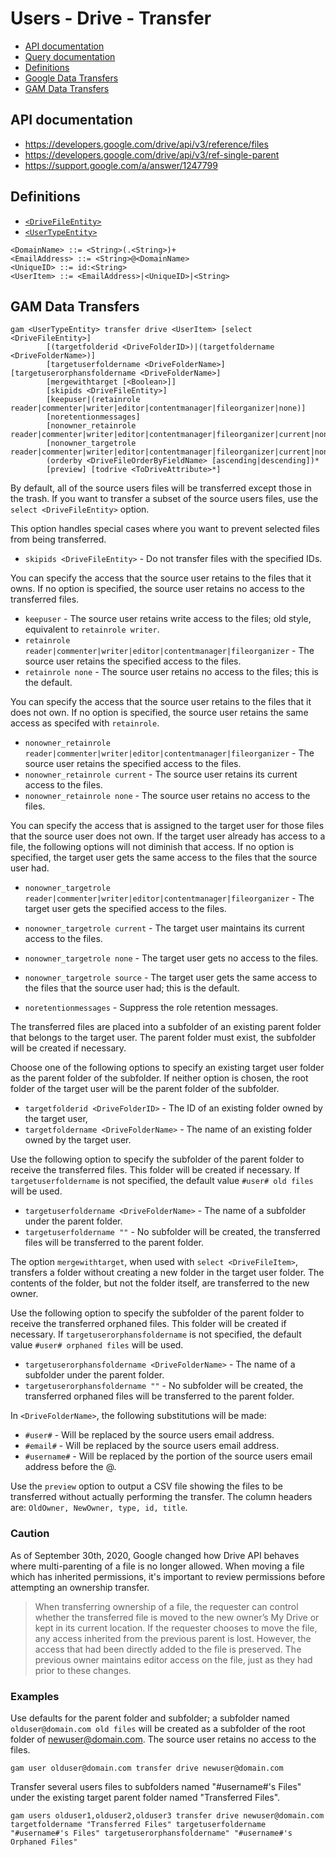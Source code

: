 # Users - Drive - Transfer
- [API documentation](#api-documentation)
- [Query documentation](Users-Drive-Query)
- [Definitions](#definitions)
- [Google Data Transfers](Google-Data-Transfers)
- [GAM Data Transfers](#gam-data-transfers)

## API documentation
* https://developers.google.com/drive/api/v3/reference/files
* https://developers.google.com/drive/api/v3/ref-single-parent
* https://support.google.com/a/answer/1247799

## Definitions
* [`<DriveFileEntity>`](Drive-File-Selection)
* [`<UserTypeEntity>`](Collections-of-Users)

```
<DomainName> ::= <String>(.<String>)+
<EmailAddress> ::= <String>@<DomainName>
<UniqueID> ::= id:<String>
<UserItem> ::= <EmailAddress>|<UniqueID>|<String>
```
## GAM Data Transfers
```
gam <UserTypeEntity> transfer drive <UserItem> [select <DriveFileEntity>]
        [(targetfolderid <DriveFolderID>)|(targetfoldername <DriveFolderName>)]
        [targetuserfoldername <DriveFolderName>] [targetuserorphansfoldername <DriveFolderName>]
        [mergewithtarget [<Boolean>]]
        [skipids <DriveFileEntity>]
        [keepuser|(retainrole reader|commenter|writer|editor|contentmanager|fileorganizer|none)]
        [noretentionmessages]
        [nonowner_retainrole reader|commenter|writer|editor|contentmanager|fileorganizer|current|none]
        [nonowner_targetrole reader|commenter|writer|editor|contentmanager|fileorganizer|current|none|source]
        (orderby <DriveFileOrderByFieldName> [ascending|descending])*
        [preview] [todrive <ToDriveAttribute>*]
```
By default, all of the source users files will be transferred except those in the trash. If you want to transfer a subset of
the source users files, use the `select <DriveFileEntity>` option.

This option handles special cases where you want to prevent selected files from being transferred.
* `skipids <DriveFileEntity>` - Do not transfer files with the specified IDs.

You can specify the access that the source user retains to the files that it owns.
If no option is  specified, the source user retains no access to the transferred files.
* `keepuser` - The source user retains write access to the files; old style, equivalent to `retainrole writer`.
* `retainrole reader|commenter|writer|editor|contentmanager|fileorganizer` - The source user retains the specified access to the files.
* `retainrole none` - The source user retains no access to the files; this is the default.

You can specify the access that the source user retains to the files that it does not own.
If no option is  specified, the source user retains the same access as specifed with `retainrole`.
* `nonowner_retainrole reader|commenter|writer|editor|contentmanager|fileorganizer` - The source user retains the specified access to the files.
* `nonowner_retainrole current` - The source user retains its current access to the files.
* `nonowner_retainrole none` - The source user retains no access to the files.

You can specify the access that is assigned to the target user for those files that the source user does not own.
If the target user already has access to a file, the following options will not diminish that access.
If no option is  specified, the target user gets the same access to the files that the source user had.
* `nonowner_targetrole reader|commenter|writer|editor|contentmanager|fileorganizer` - The target user gets the specified access to the files.
* `nonowner_targetrole current` - The target user maintains its current access to the files.
* `nonowner_targetrole none` - The target user gets no access to the files.
* `nonowner_targetrole source` - The target user gets the same access to the files that the source user had; this is the default.

* `noretentionmessages` - Suppress the role retention messages.

The transferred files are placed into a subfolder of an existing parent folder that belongs to the target user.
The parent folder must exist, the subfolder will be created if necessary.

Choose one of the following options to specify an existing target user folder as the parent folder of the subfolder.
If neither option is chosen, the root folder of the target user will be the parent folder of the subfolder.
* `targetfolderid <DriveFolderID>` - The ID of an existing folder owned by the target user,
* `targetfoldername <DriveFolderName>` - The name of an existing folder owned by the target user.

Use the following option to specify the subfolder of the parent folder to receive the transferred files.
This folder will be created if necessary. If `targetuserfoldername` is not specified, the default value `#user# old files` will be used.
* `targetuserfoldername <DriveFolderName>` - The name of a subfolder under the parent folder.
* `targetuserfoldername ""` - No subfolder will be created, the transferred files will be transferred to the parent folder.

The option `mergewithtarget`, when used with `select <DriveFileItem>`, transfers a folder without creating a new folder in the target user folder.
The contents of the folder, but not the folder itself, are transferred to the new owner.

Use the following option to specify the subfolder of the parent folder to receive the transferred orphaned files.
This folder will be created if necessary. If `targetuserorphansfoldername` is not specified, the default value `#user# orphaned files` will be used.
* `targetuserorphansfoldername <DriveFolderName>` - The name of a subfolder under the parent folder.
* `targetuserorphansfoldername ""` - No subfolder will be created, the transferred orphaned files will be transferred to the parent folder.

In `<DriveFolderName>`, the following substitutions will be made:
* `#user#` - Will be replaced by the source users email address.
* `#email#` - Will be replaced by the source users email address.
* `#username#` - Will be replaced by the portion of the source users email address before the @.

Use the `preview` option to output a CSV file showing the files to be transferred without actually performing the transfer.
The column headers are: `OldOwner, NewOwner, type, id, title`.

### Caution
As of September 30th, 2020, Google changed how Drive API behaves where multi-parenting of a file is no longer allowed. When moving a file which has inherited permissions, it's important to review permissions before attempting an ownership transfer.

> When transferring ownership of a file, the requester can control whether the transferred file is moved to the new owner’s My Drive or kept in its current location. If the requester chooses to move the file, any access inherited from the previous parent is lost. However, the access that had been directly added to the file is preserved. The previous owner maintains editor access on the file, just as they had prior to these changes.


### Examples

Use defaults for the parent folder and subfolder; a subfolder named `olduser@domain.com old files` will be created as a subfolder of the root folder of newuser@domain.com.
The source user retains no access to the files.
```
gam user olduser@domain.com transfer drive newuser@domain.com
```

Transfer several users files to subfolders named "#username#'s Files" under the existing target parent folder named "Transferred Files".
```
gam users olduser1,olduser2,olduser3 transfer drive newuser@domain.com targetfoldername "Transferred Files" targetuserfoldername "#username#'s Files" targetuserorphansfoldername" "#username#'s Orphaned Files"
```
